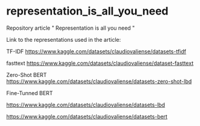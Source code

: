 # representation_is_all_you_need
Repository article " Representation is all you need "

Link to the representations used in the article:

TF-IDF
https://www.kaggle.com/datasets/claudiovaliense/datasets-tfidf

fasttext
https://www.kaggle.com/datasets/claudiovaliense/dataset-fasttext

Zero-Shot BERT
https://www.kaggle.com/datasets/claudiovaliense/datasets-zero-shot-lbd

Fine-Tunned BERT

https://www.kaggle.com/datasets/claudiovaliense/datasets-lbd

https://www.kaggle.com/datasets/claudiovaliense/datasets-bert
